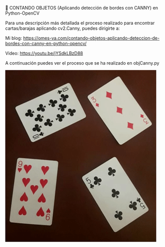 🧮 CONTANDO OBJETOS (Aplicando detección de bordes con CANNY) en Python-OpenCV

Para una descripción más detallada el proceso realizado para encontrar cartas/barajas aplicando cv2.Canny, puedes dirigirte a:

Mi blog: https://omes-va.com/contando-objetos-aplicando-deteccion-de-bordes-con-canny-en-python-opencv/

Video: https://youtu.be/jYSdkLBzD88

A continuación puedes ver el proceso que se ha realizado en objCanny.py

![](contandoCanny.gif)
